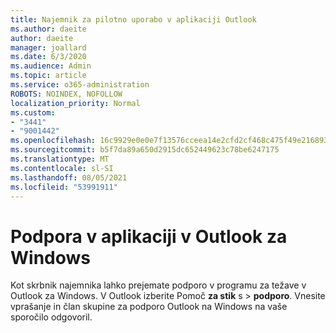 ```yaml
---
title: Najemnik za pilotno uporabo v aplikaciji Outlook
ms.author: daeite
author: daeite
manager: joallard
ms.date: 6/3/2020
ms.audience: Admin
ms.topic: article
ms.service: o365-administration
ROBOTS: NOINDEX, NOFOLLOW
localization_priority: Normal
ms.custom:
- "3441"
- "9001442"
ms.openlocfilehash: 16c9929e0e0e7f13576cceea14e2cfd2cf468c475f49e216893667ca0fa1a00e
ms.sourcegitcommit: b5f7da89a650d2915dc652449623c78be6247175
ms.translationtype: MT
ms.contentlocale: sl-SI
ms.lasthandoff: 08/05/2021
ms.locfileid: "53991911"
---
```

# <a name="in-app-support-in-outlook-for-windows"></a>Podpora v aplikaciji v Outlook za Windows

Kot skrbnik najemnika lahko prejemate podporo v programu za težave v Outlook za Windows. V Outlook izberite Pomoč **za stik** s  >  **podporo**. Vnesite vprašanje in član skupine za podporo Outlook na Windows na vaše sporočilo odgovoril.